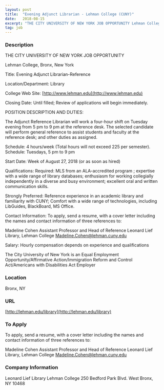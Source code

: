 ```yaml
---
layout: post
title:  "Evening Adjunct Librarian - Lehman College (CUNY)"
date:   2018-08-15
excerpt: "THE CITY UNIVERSITY OF NEW YORK JOB OPPORTUNITY Lehman College, Bronx, New York Title: Evening Adjunct Librarian-Reference Location/Department: Library College Web Site: [http://www.lehman.edu](http://www.lehman.edu) Closing Date: Until filled; Review of applications will begin immediately. POSITION DESCRIPTION AND DUTIES: The Adjunct Reference Librarian will work a four-hour shift on Tuesday evening from..."
tag: job
---
```


### Description   

THE CITY UNIVERSITY OF NEW YORK
JOB OPPORTUNITY        
     
Lehman College, Bronx, New York               

Title: Evening Adjunct Librarian-Reference
 
Location/Department: Library

College Web Site: [http://www.lehman.edu](http://www.lehman.edu)

Closing Date: Until filled; Review of applications will begin immediately.
 
POSITION DESCRIPTION AND DUTIES: 

The Adjunct Reference Librarian will work a four-hour shift on Tuesday evening from 5 pm to 9 pm at the reference desk. The selected candidate will perform general reference to assist students and faculty at the reference desk; and other duties as assigned.

Schedule:  4 hours/week (Total hours will not exceed 225 per semester). 
Schedule: Tuesdays, 5 pm to 9 pm

Start Date: Week of August 27, 2018 (or as soon as hired)

Qualifications: 
Required:  MLS from an ALA-accredited program ; expertise with a wide range of library databases;  enthusiasm for working collegially independently in a diverse and busy environment; excellent oral and written communication skills.

Strongly Preferred: Reference experience in an academic library and familiarity with CUNY; Comfort with a wide range of technologies, including LibGuides, BlackBoard, MS Office.

Contact Information:
To apply, send a resume, with a cover letter including the names and contact information of three references to:

Madeline Cohen
Assistant Professor and Head of Reference
Leonard Lief Library, Lehman College
Madeline.Cohen@lehman.cuny.edu

Salary: Hourly compensation depends on experience and qualifications

The City University of New York is an Equal Employment Opportunity/Affirmative Action/Immigration Reform and Control Act/Americans with Disabilities Act Employer









### Location   

Bronx, NY


### URL   

[http://lehman.edu/library](http://lehman.edu/library)

### To Apply   

To apply, send a resume, with a cover letter including the names and contact information of three references to:

Madeline Cohen
Assistant Professor and Head of Reference
Leonard Lief Library, Lehman College
Madeline.Cohen@lehman.cuny.edu


### Company Information   

Leonard Lief Library
Lehman College
250 Bedford Park Blvd. West
Bronx, NY 10468



